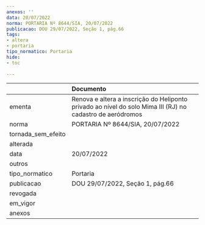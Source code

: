 ```yaml
---
anexos: ''
data: 20/07/2022
norma: PORTARIA Nº 8644/SIA, 20/07/2022
publicacao: DOU 29/07/2022, Seção 1, pág.66
tags:
- altera
- portaria
tipo_normatico: Portaria
hide: 
- toc 
 
---
```


|                    | Documento                                                                                                 |
|:-------------------|:----------------------------------------------------------------------------------------------------------|
| ementa             | Renova e altera a inscrição do Heliponto privado ao nível do solo Mima III (RJ) no cadastro de aeródromos |
| norma              | PORTARIA Nº 8644/SIA, 20/07/2022                                                                          |
| tornada_sem_efeito |                                                                                                           |
| alterada           |                                                                                                           |
| data               | 20/07/2022                                                                                                |
| outros             |                                                                                                           |
| tipo_normatico     | Portaria                                                                                                  |
| publicacao         | DOU 29/07/2022, Seção 1, pág.66                                                                           |
| revogada           |                                                                                                           |
| em_vigor           |                                                                                                           |
| anexos             |                                                                                                           |